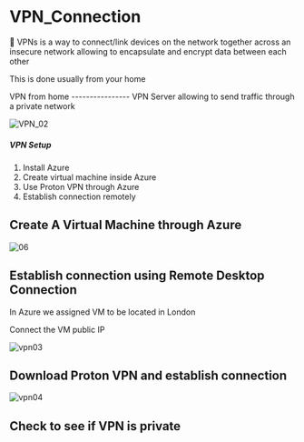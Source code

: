 # VPN_Connection

<p>🛜 VPNs is a way to connect/link devices on the network together across an insecure network allowing to encapsulate and encrypt data between each other</p>
<p>This is done usually from your home</p>
<p>VPN from home ---------------- VPN Server allowing to send traffic through a private network</p>

![VPN_02](https://github.com/Keepcodingjoni619/VPN_Connection/assets/82996237/96e89afc-6699-4981-82c7-e6c3d3a42d9a)

<h5>VPN Setup</h5>
<ol>
  <li>Install Azure</li>
  <li>Create virtual machine inside Azure</li>
  <li>Use Proton VPN through Azure</li>
  <li>Establish connection remotely</li>
</ol>

<h2>Create A Virtual Machine through Azure</h2>

![06](https://github.com/Keepcodingjoni619/VPN_Connection/assets/82996237/1bc7eca7-7514-4c94-82d8-64e482d1dc95)

<h2>Establish connection using Remote Desktop Connection</h2>
<p>In Azure we assigned VM to be located in London</p>
<p>Connect the VM public IP</p>

![vpn03](https://github.com/Keepcodingjoni619/VPN_Connection/assets/82996237/084a4d25-ea07-44a9-bf5d-05ec03b30b65)

<h2>Download Proton VPN and establish connection</h2>

![vpn04](https://github.com/Keepcodingjoni619/VPN_Connection/assets/82996237/b3ed66d1-6937-4283-be9b-16b6c659d284)

<h2>Check to see if VPN is private</h2>

